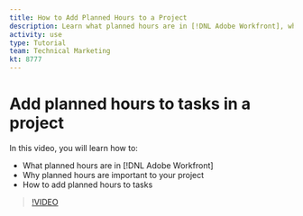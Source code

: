```yaml
---
title: How to Add Planned Hours to a Project
description: Learn what planned hours are in [!DNL Adobe Workfront], why planned hours are important to your project, and how to add planned hours to tasks.
activity: use
type: Tutorial
team: Technical Marketing
kt: 8777
---
```

# Add planned hours to tasks in a project

In this video, you will learn how to:

* What planned hours are in [!DNL Adobe Workfront]
* Why planned hours are important to your project
* How to add planned hours to tasks

>[!VIDEO](https://video.tv.adobe.com/v/335090/?quality=12)


<!---
learn more urls:
Overview of task duration and duration type
Planned hours overview
--->
